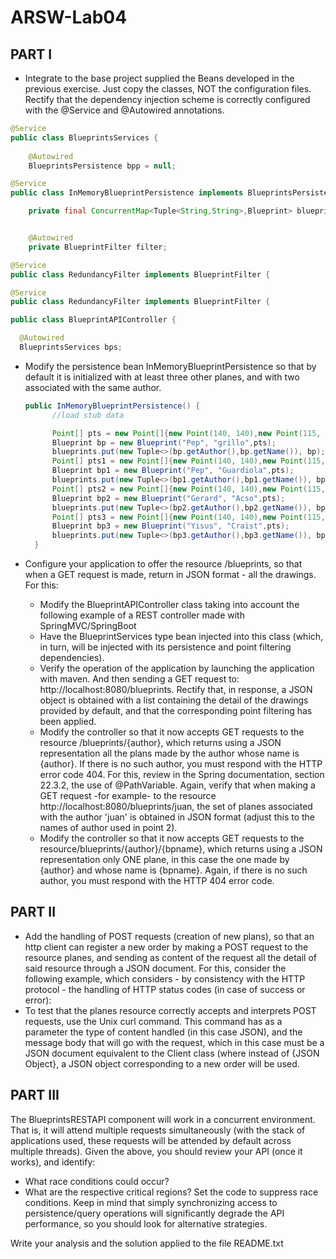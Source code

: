 # ARSW-Lab04

## PART I
- Integrate to the base project supplied the Beans developed in the previous exercise. Just copy the classes, NOT the configuration files. Rectify that the dependency injection scheme is correctly configured with the @Service and @Autowired annotations.
``` java
@Service
public class BlueprintsServices {
   
    @Autowired
    BlueprintsPersistence bpp = null;

```
``` java
@Service
public class InMemoryBlueprintPersistence implements BlueprintsPersistence{

    private final ConcurrentMap<Tuple<String,String>,Blueprint> blueprints = new ConcurrentHashMap<>();


    @Autowired
    private BlueprintFilter filter;
 ```
 ``` java
 @Service
public class RedundancyFilter implements BlueprintFilter {
 ```
 ``` java
 @Service
public class RedundancyFilter implements BlueprintFilter {

  ```
  ``` java
  public class BlueprintAPIController {

    @Autowired
    BlueprintsServices bps;


  ``` 

 
- Modify the persistence bean InMemoryBlueprintPersistence so that by default it is initialized with at least three other planes, and with two associated with the same author.

  ``` java
  public InMemoryBlueprintPersistence() {
        //load stub data

        Point[] pts = new Point[]{new Point(140, 140),new Point(115, 115)};
        Blueprint bp = new Blueprint("Pep", "grillo",pts);
        blueprints.put(new Tuple<>(bp.getAuthor(),bp.getName()), bp);
        Point[] pts1 = new Point[]{new Point(140, 140),new Point(115, 115)};
        Blueprint bp1 = new Blueprint("Pep", "Guardiola",pts);
        blueprints.put(new Tuple<>(bp1.getAuthor(),bp1.getName()), bp1);
        Point[] pts2 = new Point[]{new Point(140, 140),new Point(115, 115)};
        Blueprint bp2 = new Blueprint("Gerard", "Acso",pts);
        blueprints.put(new Tuple<>(bp2.getAuthor(),bp2.getName()), bp2);
        Point[] pts3 = new Point[]{new Point(140, 140),new Point(115, 115)};
        Blueprint bp3 = new Blueprint("Yisus", "Craist",pts);
        blueprints.put(new Tuple<>(bp3.getAuthor(),bp3.getName()), bp3);
    } 
  ```
- Configure your application to offer the resource /blueprints, so that when a GET request is made, return in JSON format - all the drawings. For this:
     - Modify the BlueprintAPIController class taking into account the following example of a REST controller made with SpringMVC/SpringBoot
     - Have the BlueprintServices type bean injected into this class (which, in turn, will be injected with its persistence and point filtering dependencies).
     - Verify the operation of the application by launching the application with maven. And then sending a GET request to: http://localhost:8080/blueprints. Rectify that, in response, a JSON object is obtained with a list containing the detail of the drawings provided by default, and that the corresponding point filtering has been applied.
     - Modify the controller so that it now accepts GET requests to the resource /blueprints/{author}, which returns using a JSON representation all the plans made by the author whose name is {author}. If there is no such author, you must respond with the HTTP error code 404. For this, review in the Spring documentation, section 22.3.2, the use of @PathVariable. Again, verify that when making a GET request -for example- to the resource http://localhost:8080/blueprints/juan, the set of planes associated with the author 'juan' is obtained in JSON format (adjust this to the names of author used in point 2).
     - Modify the controller so that it now accepts GET requests to the resource/blueprints/{author}/{bpname}, which returns using a JSON representation only ONE plane, in this case the one made by {author} and whose name is {bpname}. Again, if there is no such author, you must respond with the HTTP 404 error code.


## PART II 
- Add the handling of POST requests (creation of new plans), so that an http client can register a new order by making a POST request to the resource planes, and sending as content of the request all the detail of said resource through a JSON document. For this, consider the following example, which considers - by consistency with the HTTP protocol - the handling of HTTP status codes (in case of success or error):
- To test that the planes resource correctly accepts and interprets POST requests, use the Unix curl command. This command has as a parameter the type of content handled (in this case JSON), and the message body that will go with the request, which in this case must be a JSON document equivalent to the Client class (where instead of {JSON Object}, a JSON object corresponding to a new order will be used.

## PART III

The BlueprintsRESTAPI component will work in a concurrent environment. That is, it will attend multiple requests simultaneously (with the stack of applications used, these requests will be attended by default across multiple threads). Given the above, you should review your API (once it works), and identify:
  - What race conditions could occur? 
  - What are the respective critical regions? 
Set the code to suppress race conditions. Keep in mind that simply synchronizing access to persistence/query operations will significantly degrade the API performance, so you should look for alternative strategies.


Write your analysis and the solution applied to the file README.txt


     
     
     
